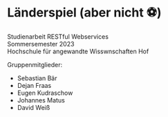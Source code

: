 # Länderspiel (aber nicht ⚽)

Studienarbeit RESTful Webservices<br>
Sommersemester 2023<br>
Hochschule für angewandte Wisswnschaften Hof<br>

Gruppenmitglieder:
- Sebastian Bär
- Dejan Fraas
- Eugen Kudraschow
- Johannes Matus
- David Weiß
